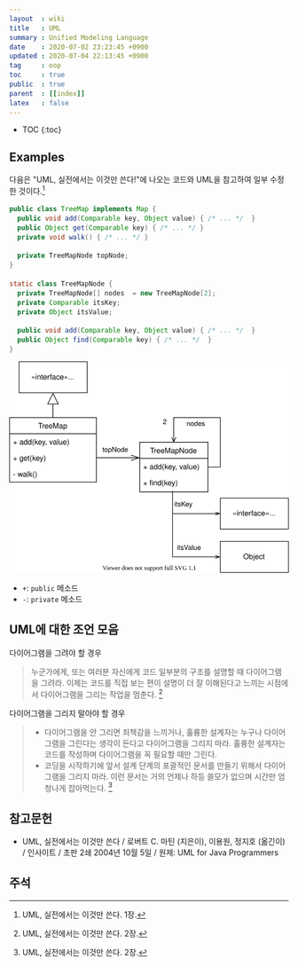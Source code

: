 ```yaml
---
layout  : wiki
title   : UML
summary : Unified Modeling Language
date    : 2020-07-02 23:23:45 +0900
updated : 2020-07-04 22:13:45 +0900
tag     : oop
toc     : true
public  : true
parent  : [[index]]
latex   : false
---
```

* TOC
{:toc}

## Examples

다음은 "UML, 실전에서는 이것만 쓴다!"에 나오는 코드와 UML을 참고하여 일부 수정한 것이다.[^bob-c1]

```java
public class TreeMap implements Map {
  public void add(Comparable key, Object value) { /* ... */  }
  public Object get(Comparable key) { /* ... */ }
  private void walk() { /* ... */ }

  private TreeMapNode topNode;
}

static class TreeMapNode {
  private TreeMapNode[] nodes  = new TreeMapNode[2];
  private Comparable itsKey;
  private Object itsValue;

  public void add(Comparable key, Object value) { /* ... */  }
  public Object find(Comparable key) { /* ... */  }
}
```

![]( /post-img/uml/uml-01.svg )

- `+`: `public` 메소드
- `-`: `private` 메소드

## UML에 대한 조언 모음

다이어그램을 그려야 할 경우

> 누군가에게, 또는 여러분 자신에게 코드 일부분의 구조를 설명할 때 다이어그램을 그려라. 이제는 코드를 직접 보는 편이 설명이 더 잘 이해된다고 느끼는 시점에서 다이어그램을 그리는 작업을 멈춘다.
[^bob-c2]

다이어그램을 그리지 말아야 할 경우

> - 다이어그램을 안 그리면 죄책감을 느끼거나, 훌륭한 설계자는 누구나 다이어그램을 그린다는 생각이 든다고 다이어그램을 그리지 마라.
훌륭한 설계자는 코드를 작성하며 다이어그램을 꼭 필요할 때만 그린다.
> - 코딩을 시작하기에 앞서 설계 단계의 포괄적인 문서를 만들기 위해서 다이어그램을 그리지 마라. 이런 문서는 거의 언제나 하등 쓸모가 없으며 시간만 엄청나게 잡아먹는다.
[^bob-c2]


## 참고문헌

-  UML, 실전에서는 이것만 쓴다 / 로버트 C. 마틴 (지은이), 이용원, 정지호 (옮긴이) / 인사이트 / 초판 2쇄 2004년 10월 5일 / 원제: UML for Java Programmers

## 주석

[^bob-c1]: UML, 실전에서는 이것만 쓴다. 1장.
[^bob-c2]: UML, 실전에서는 이것만 쓴다. 2장.

